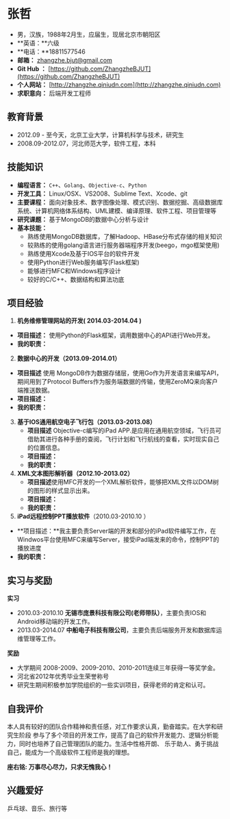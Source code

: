 # 张哲


* 男，汉族，1988年2月生，应届生，现居北京市朝阳区
* **英语：**六级
* **电话：**18811577546
* **邮箱：** zhangzhe.bjut@gmail.com 
* **Git Hub ：** [https://github.com/ZhangzheBJUT](https://github.com/ZhangzheBJUT)
* **个人网站：** [http://zhangzhe.qiniudn.com](http://zhangzhe.qiniudn.com)
* **求职意向：** 后端开发工程师

## 教育背景

* 2012.09 - 至今天，北京工业大学，计算机科学与技术，研究生 
* 2008.09-2012.07，河北师范大学，软件工程，本科

## 技能知识

* **编程语言：** `C++`、`Golang`、`Objective-c`、`Python`
* **开发工具：** Linux/OSX、VS2008、Sublime Text、Xcode、git
* **主要课程：** 面向对象技术、数字图像处理、模式识别、数据挖掘、高级数据库系统、计算机网络体系结构、UML建模、编译原理、软件工程、项目管理等
* **研究课题：** 基于MongoDB的数据中心分析与设计
* **基本技能：**
    * 熟练使用MongoDB数据库，了解Hadoop、HBase分布式存储的相关知识
	* 较熟练的使用golang语言进行服务器端程序开发(beego，mgo框架使用)
	* 熟练使用Xcode及基于IOS平台的软件开发
	* 使用Python进行Web服务编写(Flask框架)
	* 能够进行MFC和Windows程序设计
	* 较好的C/C++、数据结构和算法功底

## 项目经验

1.  **机务维修管理网站的开发( 2014.03-2014.04 )**
   * **项目描述：** 使用Python的Flask框架，调用数据中心的API进行Web开发。
   * **我的职责：** 
2.  **数据中心的开发（2013.09-2014.01）**
   * **项目描述** 使用 MongoDB作为数据存储层，使用Go作为开发语言来编写API，期间用到了Protocol Buffers作为服务端数据的传输，使用ZeroMQ来向客户端推送数据。
   * **项目描述：**    
   * **我的职责：**  
3. **基于IOS通用航空电子飞行包（2013.03-2013.08）**
   * **项目描述** Objective-c编写的iPad APP.是应用在通用航空领域，飞行员可借助其进行各种手册的查阅，飞行计划和飞行航线的查看，实时现实自己的位置信息。
   * **项目描述：**
   * **我的职责：**
4. **XML文本图形解析器（2012.10-2013.02）** 
   * **项目描述**使用MFC开发的一个XML解析软件，能够把XML文件以DOM树的图形的样式显示出来。
   * **项目描述：**
   * **我的职责：** 
5.  **iPad远程控制PPT播放软件**（2010.03-2010.10 ） 
   * **项目描述：**我主要负责Server端的开发和部分的iPad软件编写工作，在Windwos平台使用MFC来编写Server，接受iPad端发来的命令，控制PPT的播放进度
   * **我的职责：** 


## 实习与奖励
**实习**

* 2010.03-2010.10 **无锡市庞景科技有限公司(老师带队）**，主要负责IOS和Android移动端的开发工作。
* 2013.03-2014.07 **中船电子科技有限公司**，主要负责后端服务开发和数据库运维管理等工作。


**奖励** 

* 大学期间 2008-2009、2009-2010、2010-2011连续三年获得一等奖学金。
* 河北省2012年优秀毕业生荣誉称号
* 研究生期间积极参加学院组织的一些实训项目，获得老师的肯定和认可。

## 自我评价
 本人具有较好的团队合作精神和责任感，对工作要求认真，勤奋踏实。在大学和研究生阶段
参与了多个项目的开发工作，提高了自己的软件开发能力、逻辑分析能力，同时也培养了自己管理团队的能力。生活中性格开朗、 乐于助人、勇于挑战自己，能成为一个高级软件工程师是我的理想。

**座右铭: 万事尽心尽力，只求无愧我心！**


## 兴趣爱好
乒乓球、音乐、旅行等









